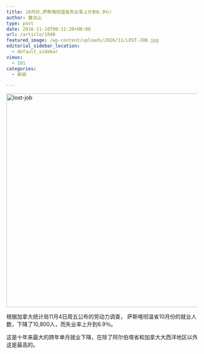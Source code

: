 ```yaml
---
title: 10月份,萨斯喀彻温省失业率上升到6.9％!
author: 童远山
type: post
date: 2016-11-18T00:11:20+00:00
url: /article/1040
featured_image: /wp-content/uploads/2016/11/LOST-JOB.jpg
editorial_sidebar_location:
  - default_sidebar
views:
  - 101
categories:
  - 新闻

---
```

<img decoding="async" loading="lazy" class="alignleft size-full wp-image-1042" src="http://52sask.com/wp-content/uploads/2016/11/LOST-JOB.jpg" alt="lost-job" width="855" height="561" srcset="http://192.168.2.100:800/wp-content/uploads/2016/11/LOST-JOB.jpg 855w, http://192.168.2.100:800/wp-content/uploads/2016/11/LOST-JOB-300x197.jpg 300w, http://192.168.2.100:800/wp-content/uploads/2016/11/LOST-JOB-267x175.jpg 267w" sizes="(max-width: 855px) 100vw, 855px" />

根据加拿大统计局11月4日周五公布的劳动力调查， 萨斯喀彻温省10月份的就业人数，下降了10,800人，而失业率上升到6.9％。

这是十年来最大的跨年单月就业下降，在除了阿尔伯塔省和加拿大大西洋地区以外这是最高的。